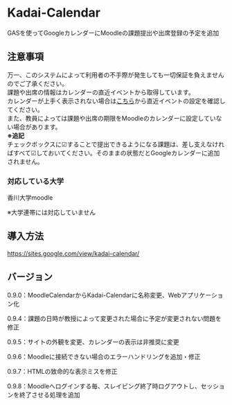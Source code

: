 # Kadai-Calendar
GASを使ってGoogleカレンダーにMoodleの課題提出や出席登録の予定を追加
<h2>注意事項</h2>
万一、このシステムによって利用者の不手際が発生しても一切保証を負えませんのでご了承ください。 <br>
課題や出席の情報はカレンダーの直近イベントから取得しています。 <br>
カレンダーが上手く表示されない場合は<a href="https://kadai-moodle.kagawa-u.ac.jp/user/calendar.php">こちら</a>から直近イベントの設定を確認してください。 <br>
また、教員によっては課題や出席の期限をMoodleのカレンダーに設定していない場合があります。 <br>
<strong>※追記</strong><br>
チェックボックスに☑することで提出できるようになる課題は、差し支えなければすべて☑しておいてください。そのままの状態だとGoogleカレンダーに追加されません。<br>

### 対応している大学
香川大学moodle

※大学連帯には対応していません

## 導入方法
https://sites.google.com/view/kadai-calendar/

## バージョン
0.9.0：MoodleCalendarからKadai-Calendarに名称変更、Webアプリケーション化

0.9.4：課題の日時が教授によって変更された場合に予定が変更されない問題を修正

0.9.5：サイトの外観を変更、カレンダーの表示は非推奨に変更

0.9.6：Moodleに接続できない場合のエラーハンドリングを追加・修正

0.9.7：HTMLの致命的な表示ミスを修正

0.9.8：Moodleへログインする毎、スレイピング終了時ログアウトし、セッションを終了させる処理を追加
